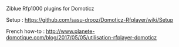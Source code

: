 Ziblue Rfp1000 plugins for Domoticz

Setup :
https://github.com/sasu-drooz/Domoticz-Rfplayer/wiki/Setup

French how-to : http://www.planete-domotique.com/blog/2017/05/05/utilisation-rfplayer-domoticz

